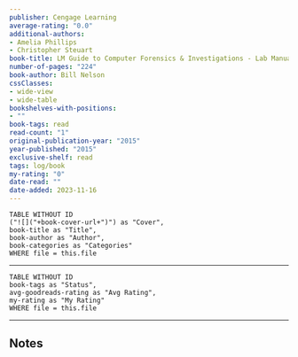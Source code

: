 ```yaml
---
publisher: Cengage Learning
average-rating: "0.0"
additional-authors:
- Amelia Phillips
- Christopher Steuart
book-title: LM Guide to Computer Forensics & Investigations - Lab Manual
number-of-pages: "224"
book-author: Bill Nelson
cssClasses:
- wide-view
- wide-table
bookshelves-with-positions:
- ""
book-tags: read
read-count: "1"
original-publication-year: "2015"
year-published: "2015"
exclusive-shelf: read
tags: log/book
my-rating: "0"
date-read: ""
date-added: 2023-11-16
---
```


```dataview
TABLE WITHOUT ID
("![]("+book-cover-url+")") as "Cover",
book-title as "Title",
book-author as "Author",
book-categories as "Categories"
WHERE file = this.file
```
---
```dataview
TABLE WITHOUT ID
book-tags as "Status",
avg-goodreads-rating as "Avg Rating",
my-rating as "My Rating"
WHERE file = this.file
```
---
## Notes


